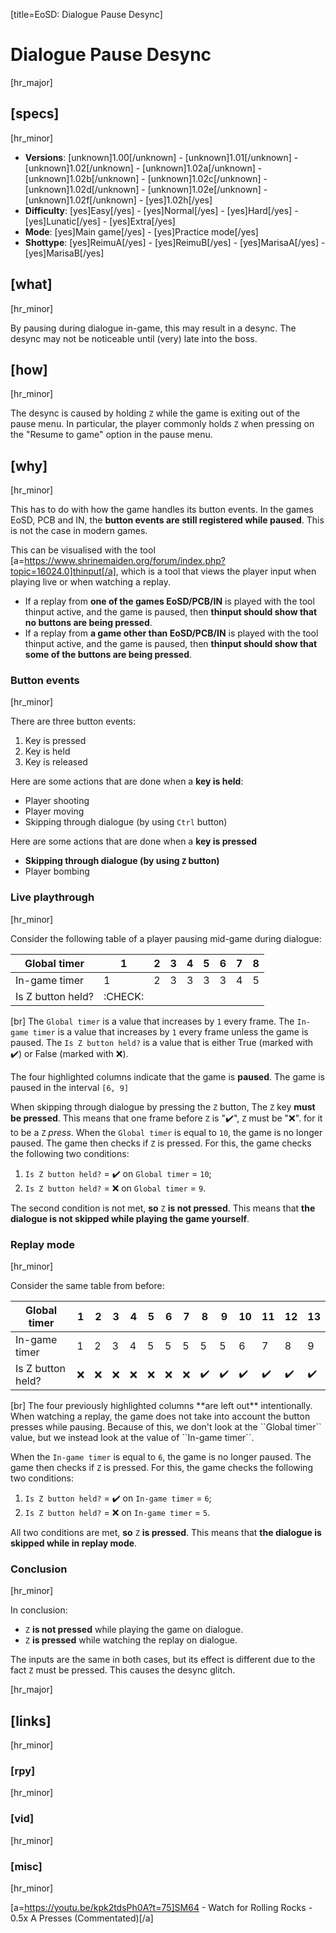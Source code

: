 [title=EoSD: Dialogue Pause Desync]  
# Dialogue Pause Desync
  
[hr_major]  
## [specs]  
[hr_minor]

* **Versions**: [unknown]1.00[/unknown] - [unknown]1.01[/unknown] - [unknown]1.02[/unknown] - [unknown]1.02a[/unknown] - [unknown]1.02b[/unknown] - [unknown]1.02c[/unknown] - [unknown]1.02d[/unknown] - [unknown]1.02e[/unknown] - [unknown]1.02f[/unknown] - [yes]1.02h[/yes]
* **Difficulty**: [yes]Easy[/yes] - [yes]Normal[/yes] - [yes]Hard[/yes] - [yes]Lunatic[/yes] - [yes]Extra[/yes]
* **Mode**: [yes]Main game[/yes] - [yes]Practice mode[/yes]
* **Shottype**: [yes]ReimuA[/yes] - [yes]ReimuB[/yes] - [yes]MarisaA[/yes] - [yes]MarisaB[/yes]


## [what]
[hr_minor]

By pausing during dialogue in-game, this may result in a desync. The desync may not be noticeable until (very) late into the boss.  

## [how]
[hr_minor]

The desync is caused by holding ``Z`` while the game is exiting out of the pause menu. In particular, the player commonly holds ``Z`` when pressing on the "Resume to game" option in the pause menu.


## [why]
[hr_minor]

This has to do with how the game handles its button events.
In the games EoSD, PCB and IN, the **button events are still registered while paused**. This is not the case in modern games.

This can be visualised with the tool [a=https://www.shrinemaiden.org/forum/index.php?topic=16024.0]thinput[/a], which is a tool that views the player input when playing live or when watching a replay.

+ If a replay from **one of the games EoSD/PCB/IN** is played with the tool thinput active, and the game is paused, then **thinput should show that no buttons are being pressed**.
+ If a replay from **a game other than EoSD/PCB/IN** is played with the tool thinput active, and the game is paused, then **thinput should show that some of the buttons are being pressed**.


### Button events
[hr_minor]

There are three button events:
1. Key is pressed 
2. Key is held
3. Key is released

Here are some actions that are done when a **key is held**:
+ Player shooting
+ Player moving
+ Skipping through dialogue (by using ``Ctrl`` button)

Here are some actions that are done when a **key is pressed**
+ **Skipping through dialogue (by using ``Z`` button)**
+ Player bombing

### Live playthrough
[hr_minor]

Consider the following table of a player pausing mid-game during dialogue:

| Global timer     | 1 | 2 | 3 | 4 | 5 | 6 | 7 | 8 |
|------------------|---|---|---|---|---|---|---|---|
| In-game timer    | 1 | 2 | 3 | 3 | 3 | 3 | 4 | 5 |
| Is Z button held?|  :CHECK: |   |   |   |   |   |   |   |


[br] The ``Global timer`` is a value that increases by ``1`` every frame.
The ``In-game timer`` is a value that increases by ``1`` every frame unless the game is paused.
The ``Is Z button held?`` is a value that is either True (marked with ✔️) or False (marked with ❌).

The four highlighted columns indicate that the game is **paused**. The game is paused in the interval ``[6, 9]``


When skipping through dialogue by pressing the ``Z`` button, The ``Z`` key **must be pressed**. This means that one frame before ``Z`` is "✔️", ``Z`` must be "❌". for it to be a ``Z`` *press*.
When the ``Global timer`` is equal to ``10``, the game is no longer paused. The game then checks if ``Z`` is pressed. For this, the game checks the following two conditions:
1. ``Is Z button held?`` = ✔️ on ``Global timer`` = ``10``;
2. ``Is Z button held?`` = ❌ on ``Global timer`` = ``9``.

The second condition is not met, **so** ``Z`` **is not pressed**. This means that **the dialogue is not skipped while playing the game yourself**.

### Replay mode
[hr_minor]

Consider the same table from before:

<table>
<thead>
  <tr>
    <th>Global timer</th>
    <th>1</th>
    <th>2</th>
    <th>3</th>
    <th>4</th>
    <th>5</th>
    <th class='invisible'>6</th>
    <th class='invisible'>7</th>
    <th class='invisible'>8</th>
    <th class='invisible'>9</th>
    <th>10</th>
    <th>11</th>
    <th>12</th>
    <th>13</th>
  </tr>
</thead>
<tbody>
  <tr>
    <td>In-game timer</td>
    <td>1</td>
    <td>2</td>
    <td>3</td>
    <td>4</td>
    <td>5</td>
    <td class='invisible'>5</td>
    <td class='invisible'>5</td>
    <td class='invisible'>5</td>
    <td class='invisible'>5</td>
    <td>6</td>
    <td>7</td>
    <td>8</td>
    <td>9</td>
  </tr>
  <tr>
    <td>Is Z button held?</td>
    <td>❌</td>
    <td>❌</td>
    <td>❌</td>
    <td>❌</td>
    <td>❌</td>
    <td class='invisible'>❌</td>
    <td class='invisible'>❌</td>
    <td class='invisible'>✔️</td>
    <td class='invisible'>✔️</td>
    <td>✔️</td>
    <td>✔️</td>
    <td>✔️</td>
    <td>✔️</td>
  </tr>
</tbody>
</table>
[br] The four previously highlighted columns **are left out** intentionally. When watching a replay, the game does not take into account the button presses while pausing. Because of this, we don't look at the ``Global timer`` value, but we instead look at the value of ``In-game timer``.


When the ``In-game timer`` is equal to ``6``, the game is no longer paused. The game then checks if ``Z`` is pressed. For this, the game checks the following two conditions:
1. ``Is Z button held?`` = ✔️ on ``In-game timer`` = ``6``;
2. ``Is Z button held?`` = ❌ on ``In-game timer`` = ``5``.

All two conditions are met, **so** ``Z`` **is pressed**. This means that **the dialogue is skipped while in replay mode**.


### Conclusion
[hr_minor]

In conclusion:
+ ``Z`` **is not pressed** while playing the game on dialogue.
+ ``Z`` **is pressed** while watching the replay on dialogue.

The inputs are the same in both cases, but its effect is different due to the fact ``Z`` must be pressed. This causes the desync glitch.


[hr_major]
## [links]
[hr_minor]
### [rpy]
[hr_minor]
### [vid]
[hr_minor]
### [misc]
[hr_minor]

[a=https://youtu.be/kpk2tdsPh0A?t=75]SM64 - Watch for Rolling Rocks - 0.5x A Presses (Commentated)[/a]